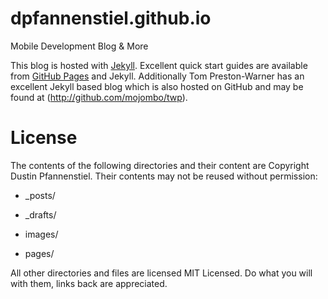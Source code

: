 dpfannenstiel.github.io
=======================

Mobile Development Blog &amp; More

This blog is hosted with [Jekyll](http://jekyllrb.com).  Excellent quick start guides are available from [GitHub Pages](http://pages.github.com) and Jekyll.  Additionally Tom Preston-Warner has an excellent Jekyll based blog which is also hosted on GitHub and may be found at (http://github.com/mojombo/twp).

License
=======

The contents of the following directories and their content are Copyright Dustin Pfannenstiel. Their contents may not be reused without permission:

* _posts/

* _drafts/

* images/

* pages/

All other directories and files are licensed MIT Licensed.  Do what you will with them, links back are appreciated.
